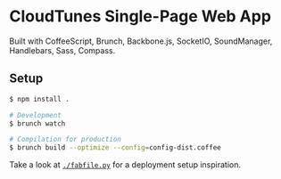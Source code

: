 # CloudTunes Single-Page Web App


Built with CoffeeScript, Brunch, Backbone.js, SocketIO, SoundManager, Handlebars, Sass, Compass.


## Setup

```bash
$ npm install .

# Development
$ brunch watch

# Compilation for production
$ brunch build --optimize --config=config-dist.coffee
```

Take a look at [`./fabfile.py`](./fabfile.py) 
for a deployment setup inspiration.
